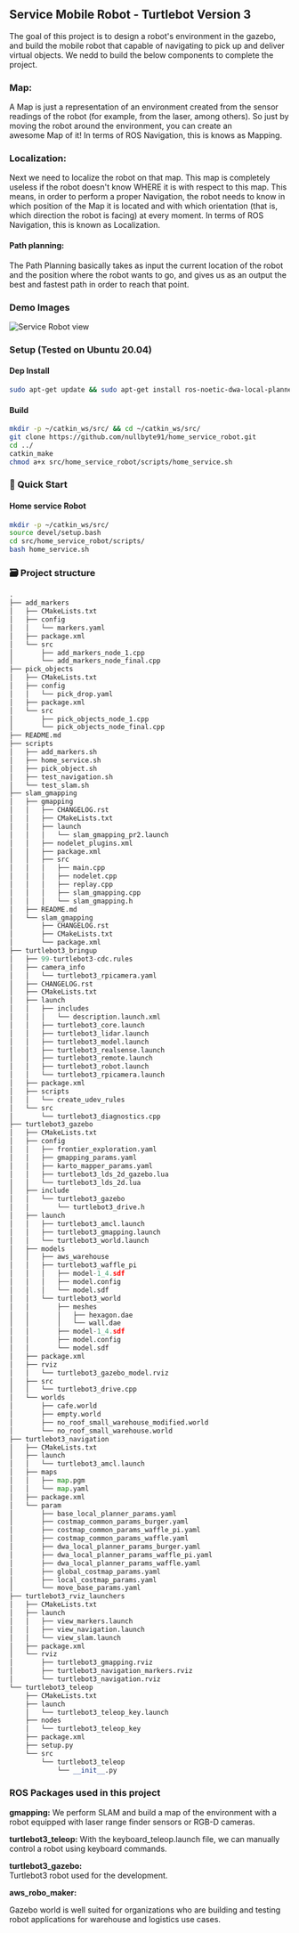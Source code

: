 ## Service Mobile Robot - Turtlebot Version 3
The goal of this project is to design a robot's environment in the gazebo, and build the mobile robot that capable of navigating to pick up and deliver virtual objects. We nedd to build the below components to complete the project.

### Map:
A Map is just a representation of an environment created from the sensor readings of the robot (for example, from the laser, among others). So just by moving the robot around the environment, you can create an awesome Map of it! In terms of ROS Navigation, this is knows as Mapping.

### Localization:
Next we need to localize the robot on that map. This map is completely useless if the robot doesn't know WHERE it is with respect to this map. This means, in order to perform a proper Navigation, the robot needs to know in which position of the Map it is located and with which orientation (that is, which direction the robot is facing) at every moment. In terms of ROS Navigation, this is known as Localization.

#### Path planning:
The Path Planning basically takes as input the current location of the robot and the position where the robot wants to go, and gives us as an output the best and fastest path in order to reach that point.


### Demo Images
![Service Robot view](https://github.com/nullbyte91/home_service_robot/blob/master/images/demo.gif)

### Setup (Tested on Ubuntu 20.04)
#### Dep Install
```bash
sudo apt-get update && sudo apt-get install ros-noetic-dwa-local-planner ros-noetic-move-base
```

#### Build
```bash
mkdir -p ~/catkin_ws/src/ && cd ~/catkin_ws/src/
git clone https://github.com/nullbyte91/home_service_robot.git
cd ../
catkin_make
chmod a+x src/home_service_robot/scripts/home_service.sh
``` 
### 🖖 Quick Start
#### Home service Robot
```bash
mkdir -p ~/catkin_ws/src/
source devel/setup.bash
cd src/home_service_robot/scripts/
bash home_service.sh
```

### 🗃 Project structure
```python
.
├── add_markers
│   ├── CMakeLists.txt
│   ├── config
│   │   └── markers.yaml
│   ├── package.xml
│   └── src
│       ├── add_markers_node_1.cpp
│       └── add_markers_node_final.cpp
├── pick_objects
│   ├── CMakeLists.txt
│   ├── config
│   │   └── pick_drop.yaml
│   ├── package.xml
│   └── src
│       ├── pick_objects_node_1.cpp
│       └── pick_objects_node_final.cpp
├── README.md
├── scripts
│   ├── add_markers.sh
│   ├── home_service.sh
│   ├── pick_object.sh
│   ├── test_navigation.sh
│   └── test_slam.sh
├── slam_gmapping
│   ├── gmapping
│   │   ├── CHANGELOG.rst
│   │   ├── CMakeLists.txt
│   │   ├── launch
│   │   │   └── slam_gmapping_pr2.launch
│   │   ├── nodelet_plugins.xml
│   │   ├── package.xml
│   │   ├── src
│   │   │   ├── main.cpp
│   │   │   ├── nodelet.cpp
│   │   │   ├── replay.cpp
│   │   │   ├── slam_gmapping.cpp
│   │   │   └── slam_gmapping.h
│   ├── README.md
│   └── slam_gmapping
│       ├── CHANGELOG.rst
│       ├── CMakeLists.txt
│       └── package.xml
├── turtlebot3_bringup
│   ├── 99-turtlebot3-cdc.rules
│   ├── camera_info
│   │   └── turtlebot3_rpicamera.yaml
│   ├── CHANGELOG.rst
│   ├── CMakeLists.txt
│   ├── launch
│   │   ├── includes
│   │   │   └── description.launch.xml
│   │   ├── turtlebot3_core.launch
│   │   ├── turtlebot3_lidar.launch
│   │   ├── turtlebot3_model.launch
│   │   ├── turtlebot3_realsense.launch
│   │   ├── turtlebot3_remote.launch
│   │   ├── turtlebot3_robot.launch
│   │   └── turtlebot3_rpicamera.launch
│   ├── package.xml
│   ├── scripts
│   │   └── create_udev_rules
│   └── src
│       └── turtlebot3_diagnostics.cpp
├── turtlebot3_gazebo
│   ├── CMakeLists.txt
│   ├── config
│   │   ├── frontier_exploration.yaml
│   │   ├── gmapping_params.yaml
│   │   ├── karto_mapper_params.yaml
│   │   ├── turtlebot3_lds_2d_gazebo.lua
│   │   └── turtlebot3_lds_2d.lua
│   ├── include
│   │   └── turtlebot3_gazebo
│   │       └── turtlebot3_drive.h
│   ├── launch
│   │   ├── turtlebot3_amcl.launch
│   │   ├── turtlebot3_gmapping.launch
│   │   └── turtlebot3_world.launch
│   ├── models
│   │   ├── aws_warehouse
│   │   ├── turtlebot3_waffle_pi
│   │   │   ├── model-1_4.sdf
│   │   │   ├── model.config
│   │   │   └── model.sdf
│   │   └── turtlebot3_world
│   │       ├── meshes
│   │       │   ├── hexagon.dae
│   │       │   └── wall.dae
│   │       ├── model-1_4.sdf
│   │       ├── model.config
│   │       └── model.sdf
│   ├── package.xml
│   ├── rviz
│   │   └── turtlebot3_gazebo_model.rviz
│   ├── src
│   │   └── turtlebot3_drive.cpp
│   └── worlds
│       ├── cafe.world
│       ├── empty.world
│       ├── no_roof_small_warehouse_modified.world
│       └── no_roof_small_warehouse.world
├── turtlebot3_navigation
│   ├── CMakeLists.txt
│   ├── launch
│   │   └── turtlebot3_amcl.launch
│   ├── maps
│   │   ├── map.pgm
│   │   └── map.yaml
│   ├── package.xml
│   └── param
│       ├── base_local_planner_params.yaml
│       ├── costmap_common_params_burger.yaml
│       ├── costmap_common_params_waffle_pi.yaml
│       ├── costmap_common_params_waffle.yaml
│       ├── dwa_local_planner_params_burger.yaml
│       ├── dwa_local_planner_params_waffle_pi.yaml
│       ├── dwa_local_planner_params_waffle.yaml
│       ├── global_costmap_params.yaml
│       ├── local_costmap_params.yaml
│       └── move_base_params.yaml
├── turtlebot3_rviz_launchers
│   ├── CMakeLists.txt
│   ├── launch
│   │   ├── view_markers.launch
│   │   ├── view_navigation.launch
│   │   └── view_slam.launch
│   ├── package.xml
│   └── rviz
│       ├── turtlebot3_gmapping.rviz
│       ├── turtlebot3_navigation_markers.rviz
│       └── turtlebot3_navigation.rviz
└── turtlebot3_teleop
    ├── CMakeLists.txt
    ├── launch
    │   └── turtlebot3_teleop_key.launch
    ├── nodes
    │   └── turtlebot3_teleop_key
    ├── package.xml
    ├── setup.py
    └── src
        └── turtlebot3_teleop
            └── __init__.py
```

### ROS Packages used in this project
<b>gmapping:</b>
We perform SLAM and build a map of the environment with a robot equipped with laser range finder sensors or RGB-D cameras.

<b>turtlebot3_teleop:</b> 
With the keyboard_teleop.launch file, we can manually control a robot using keyboard commands.

<b>turtlebot3_gazebo:</b>  
Turtlebot3 robot used for the development.

<b>aws_robo_maker:</b>

Gazebo world is well suited for organizations who are building and testing robot applications for warehouse and logistics use cases.

